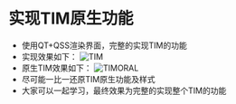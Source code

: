 # 实现TIM原生功能
* 使用QT+QSS渲染界面，完整的实现TIM的功能
* 实现效果如下：
![TIM](http://chuantu.xyz/t6/713/1579399179x1033347913.png)
* 原生TIM效果如下：
![TIMORAL](http://chuantu.xyz/t6/713/1579399288x989499252.png)
* 尽可能一比一还原TIM原生功能及样式
* 大家可以一起学习，最终效果为完整的实现整个TIM的功能

